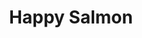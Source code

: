 ---
layout: place
title: "Happy Salmon"
permalink: /florida/safety-harbor/happy-salmon.html
stateAbbr: FL
stateName: Florida
cityName: Safety Harbor
seo:
  name: "Happy Salmon"
  type: Restaurant
  links: https://www.facebook.com/HappySalmonBar/
description: "Happy Salmon serves delicious sushi in Safety Harbor, Florida. Try fresh Japanese dishes for a great dining experience. Available for takeout, and dinner."
place_id: ChIJ_xawMGDuwogRh8KSyGeUImM
photos:
  - name: >-
      places/ChIJ_xawMGDuwogRh8KSyGeUImM/photos/AeeoHcJRZPQsJAANvsEYjKbxE3xUxwc2CuHbD70pHxkvU5T9j3WJn_4OxVgQJDfbKn4t0hp02UW-lGmUQNGZDV-uT86wR7P99hgNFOBImb-BJcMG4T5Kc4fJ0qLFg4op4amqO8HGmgH5ebtS_9isqvR8c8GPIdOs68zDpC-7b6MKPGwf5FiRwoKXwzA7GoTnJbQRGziW79EjKPO-gxJDfVWhKlo5b7iBaXR-pSYyC6H1Ps4is3G_J5E2drApUyQMzl8TxhBzxmKGYr0HLl1l6EnStSIww-vhsME-x_rBE2F99OLrvtZbJnwJApsdRErew0qJFuJOz5I-0UMtMpwPxM1IB_kMVIAkT2N7-x7K3y77Hxa0Ut2OiahtwruHvModJhoghXBfizAQdQeY_u7iydSdce4bsC9MRUdAxraxIDVZFd8
    widthPx: 3984
    heightPx: 2988
    authorAttributions:
      - displayName: Nathan Giles
        uri: https://maps.google.com/maps/contrib/105986250912812100757
        photoUri: >-
          https://lh3.googleusercontent.com/a/ACg8ocKO7Qkv9K5k_1q037R7zBeODjn11TDFr3d4lkP_KfTST9fTM6Bf=s100-p-k-no-mo
    flagContentUri: >-
      https://www.google.com/local/imagery/report/?cb_client=maps_api_places.places_api&image_key=!1e10!2sCIHM0ogKEICAgIC4l5StfA&hl=en-US
    googleMapsUri: >-
      https://www.google.com/maps/place//data=!3m4!1e2!3m2!1sCIHM0ogKEICAgIC4l5StfA!2e10!4m2!3m1!1s0x88c2ee6030b016ff:0x63229467c892c287
  - name: >-
      places/ChIJ_xawMGDuwogRh8KSyGeUImM/photos/AeeoHcJSpCv0rzR5ruT8EGrBWiUfCHVjKaFxDDeXVc6fYcUKzSVUOIjbPVdi6fEhQGsHb8F43WqiJi1eYegkXFogQQEbr8prcHB47BAu4oRvnbncQb0lOCITzPv2_auoVL1GWRJLYpbQ3LlTbanAEtQS12hjdNTToFmY2QiplfhJeM7lxihy6dwPqQ_lOuYW7oDBSL2AU5Fm9eXUYAcZzdvFq1ly6shsBkmcGcsxwuLT4oL1xCg4FJ98YwAXXIiiKCTNQ-Pn5oGmI1jD_8r6PYO-VtFTdQAmrceMiJ5_ZV-NqMo
    widthPx: 3456
    heightPx: 3456
    authorAttributions:
      - displayName: Happy Salmon
        uri: https://maps.google.com/maps/contrib/101262138811273252201
        photoUri: >-
          https://lh3.googleusercontent.com/a/ACg8ocLmPf7zaFgrSU1qoBNEE2B-fljXf1JEELpMb9L7QAsxVx70=s100-p-k-no-mo
    flagContentUri: >-
      https://www.google.com/local/imagery/report/?cb_client=maps_api_places.places_api&image_key=!1e10!2sAF1QipM1yuaCIVfplhhwdJIOP96zDGxtxdu3WoHaEmw&hl=en-US
    googleMapsUri: >-
      https://www.google.com/maps/place//data=!3m4!1e2!3m2!1sAF1QipM1yuaCIVfplhhwdJIOP96zDGxtxdu3WoHaEmw!2e10!4m2!3m1!1s0x88c2ee6030b016ff:0x63229467c892c287
  - name: >-
      places/ChIJ_xawMGDuwogRh8KSyGeUImM/photos/AeeoHcIZX4WxqCB1jwq-S9tl4bnpuO1eyF_XXLPvpTOJVLOOtgIddUiwNgIH5GI-4SBnVhSCovG9YQAYWMFVe_UO2btFAM4DofpWxgvLmhUROVRfCLCBPsg9CNQ4BSLZrcisb2fBPFdoFDPpK2WjyjCwyR-L9sll0jv-mm9M4iiL4uwf0TnQ6aK4ZzJs24iusy12BlQSoIVei-v53H39tzt0PGLHY7EOMTkj7UN4SG0xRaglgEs_bka_NsvKgekH3lziovm8xH4EnfFcbS6N8tCPSxF4J3-7FU8T8ng7J4cG7grAzwBj12Us6T8IwZz7ihg0KRVBIkmweT0U7toGoH5xnZrBGxP-Ec42awve-WGAk09wCowfdq7zn4C1Th-zWKAfhsjmkZo0dsypO97uCSa73mj3rKNUYDihgOTEcQPyjQD5oS3o
    widthPx: 3024
    heightPx: 4032
    authorAttributions:
      - displayName: Joey Zoccali
        uri: https://maps.google.com/maps/contrib/112025877377872998279
        photoUri: >-
          https://lh3.googleusercontent.com/a-/ALV-UjX--IwXu9NUGlDM94kzMeBnapTHn7AnjxTtzxV1yqnbjEylcn1I=s100-p-k-no-mo
    flagContentUri: >-
      https://www.google.com/local/imagery/report/?cb_client=maps_api_places.places_api&image_key=!1e10!2sCIHM0ogKEICAgICNmcWdpQE&hl=en-US
    googleMapsUri: >-
      https://www.google.com/maps/place//data=!3m4!1e2!3m2!1sCIHM0ogKEICAgICNmcWdpQE!2e10!4m2!3m1!1s0x88c2ee6030b016ff:0x63229467c892c287
  - name: >-
      places/ChIJ_xawMGDuwogRh8KSyGeUImM/photos/AeeoHcLavX1XgX4jN3ANVnF_3BBvsl520dTrdjmG-Jr7Cz_qJM_uMuR98E7R2DQhcUQ2xTzY9aSS7NmSmYrG9LjNFuMWSWpdiXEPBnXdHzxVnklhE95O0xeQFUwz17Qetcd4nJme_RzjHoljGzNiD0EravL4gZIqkLM0BnjpVrDDLgRxfipJ_8a8TG1s2j0SZNAJdkslfM06y0LAgEAiUwtZaGuTcKk2MzUnbvfk2wiYZFuwevVpRs6Sac6QtUGrF1ARZBxQjh5YcfKkwoygM9i7mwxF-UF4RNWJAMvBX9WCcszJXgih7-CiS5rN-D3ycauRwKfBafM5Hdch1p0Z8G_FSxpqmVMorzccjNkSCjaU4zkYZ_l1sttJlQHoWPwrmofT_6sT6rZdHRf1xTKD_4xDA5-Y0xm5qlYBPk7AiM2JUMEmqwbf
    widthPx: 4032
    heightPx: 3024
    authorAttributions:
      - displayName: Madison B
        uri: https://maps.google.com/maps/contrib/113285488151449262537
        photoUri: >-
          https://lh3.googleusercontent.com/a/ACg8ocJAhnf4uqJ80APdKzwdlr_x2gBS_0peeUckv7iMTdLn6IR19w=s100-p-k-no-mo
    flagContentUri: >-
      https://www.google.com/local/imagery/report/?cb_client=maps_api_places.places_api&image_key=!1e10!2sCIHM0ogKEICAgICZ-qjI1wE&hl=en-US
    googleMapsUri: >-
      https://www.google.com/maps/place//data=!3m4!1e2!3m2!1sCIHM0ogKEICAgICZ-qjI1wE!2e10!4m2!3m1!1s0x88c2ee6030b016ff:0x63229467c892c287
  - name: >-
      places/ChIJ_xawMGDuwogRh8KSyGeUImM/photos/AeeoHcKrrn_j5TOrSbx3mWmrfl2LUHbBGycuh05Taglv2VUOATR4N5ZRrUluxxvtEKxHFEq9ESNhArEt5-_P4NdojExdWJVQQFMzEuwSYKfwOPm5xj4ZUyxCiJ44ZX8v63CX5uQDUFBKJqpVjI4AyyvlDzvEPs2gltL3CZHfXT00Oz2cEOxlCvAyAEyIaLHhZANVJDDghOB0PdkivAtGMswKe-KtOFl0XyQAw875pVUMkW0sU4emQFiXLNobXn-snCNODMgECIUnr1EYJtFk0z8C8RQrS_XqKbvdn07MN_4cy530nvnEKgAuCl7cNLoGjHk9hbiFExlfF9pWdP3ANBonauChsAcFvtHbwL1ARd0ncHqcdF5FbSGle6mBV46jsjzBZRcV-Z9EiMMERJ_BSIvchWF70w4EhFg4Uo0z6BDwUaLUCw
    widthPx: 4032
    heightPx: 3024
    authorAttributions:
      - displayName: Matt Matt
        uri: https://maps.google.com/maps/contrib/110016259913916979792
        photoUri: >-
          https://lh3.googleusercontent.com/a-/ALV-UjX3IJfoqHJvQmczqMlaZFAJVVRk3TuWKFcize-y6CCyAJc8Zx0=s100-p-k-no-mo
    flagContentUri: >-
      https://www.google.com/local/imagery/report/?cb_client=maps_api_places.places_api&image_key=!1e10!2sCIHM0ogKEICAgMDAv4-PRA&hl=en-US
    googleMapsUri: >-
      https://www.google.com/maps/place//data=!3m4!1e2!3m2!1sCIHM0ogKEICAgMDAv4-PRA!2e10!4m2!3m1!1s0x88c2ee6030b016ff:0x63229467c892c287
  - name: >-
      places/ChIJ_xawMGDuwogRh8KSyGeUImM/photos/AeeoHcKuwspg8G3dRdRVwYZvz63NQZ_FbXjlFldmH11qw1YeHCgMWdL20K3hvGRNdknpe4NTQH4_eDMHYMEnjLyNp3LpeCdmiM4uORG6VbTfdl4LOGWREoJ6YTKGYrG5W5Sktiax4Jy5McuD-H_av5SaIeQEDUillDxvUIt_NlkCVOBT7OfGBoHq75YXb8zIF-N3s1F3aj8Wk6nkljzvte0Cr-H1CSNvsfLMYKc_J2433lukKj-sfGZJ4ub2rFPo57fnx2o-PzuRjznQ5-tLXlcik7V5GafdUF977GnzflWQ7NYQLgJRMxjC71uHViwhBAF3LljfLa9ZBFpJxLAW-_FG_GsBOs2Rt7UHW6vMpGAJuy2h6QU3zPoD9K9_qN1GPhPUSPe0L5i8npg51KBzKkEQTVQoW4rmeCS91-qS41NbafE
    widthPx: 3024
    heightPx: 4032
    authorAttributions:
      - displayName: Joey Zoccali
        uri: https://maps.google.com/maps/contrib/112025877377872998279
        photoUri: >-
          https://lh3.googleusercontent.com/a-/ALV-UjX--IwXu9NUGlDM94kzMeBnapTHn7AnjxTtzxV1yqnbjEylcn1I=s100-p-k-no-mo
    flagContentUri: >-
      https://www.google.com/local/imagery/report/?cb_client=maps_api_places.places_api&image_key=!1e10!2sCIHM0ogKEICAgICNmcWdFQ&hl=en-US
    googleMapsUri: >-
      https://www.google.com/maps/place//data=!3m4!1e2!3m2!1sCIHM0ogKEICAgICNmcWdFQ!2e10!4m2!3m1!1s0x88c2ee6030b016ff:0x63229467c892c287
  - name: >-
      places/ChIJ_xawMGDuwogRh8KSyGeUImM/photos/AeeoHcJuvkpDLfA801f5h6vVDF3iBjsvrfRPi_hIdRsb8JubK5mp6jPMP2hPdSTjREUnbPiYstqWJt7iZwuwWL7suk9249FcYZfFjFLdUVXZblGdqnSIBgHUiLdmEfkxWjIyCT3aZXWxeQol6mIjilIgUTGYXGV2BwViR9hJS17d_NYlY-9NWsvghumLunu-OaJKNIm5YMQPohL3bvbnb10YFQjzEv6DPwcKa3c5RKBRbZ2L7PNrPfa2eHYhnGIMqq49Vg_iRHBGGD4MTyI0yc5wk9eqX00nobukz7HD8OC5NqSH1KIwJ1f1qiX4VVFY5fT43L8eqljiCnXqCNQuDeva4UlpZvsI_dO36XEsVIAkcbNYQGZVDd-9vZrrVrNS-ttUcIXI6Av76qdYT7WEOMRXXm8V38PLAmw1I4vgjDN-NIaJWyE
    widthPx: 3024
    heightPx: 4032
    authorAttributions:
      - displayName: Jensen Roth
        uri: https://maps.google.com/maps/contrib/116915228702056678964
        photoUri: >-
          https://lh3.googleusercontent.com/a-/ALV-UjWMDu1tu7NhCF5WCAuhw4BI14_SYrmoTrB751QBk1-lGelogvc=s100-p-k-no-mo
    flagContentUri: >-
      https://www.google.com/local/imagery/report/?cb_client=maps_api_places.places_api&image_key=!1e10!2sCIHM0ogKEICAgICc3OOmoQE&hl=en-US
    googleMapsUri: >-
      https://www.google.com/maps/place//data=!3m4!1e2!3m2!1sCIHM0ogKEICAgICc3OOmoQE!2e10!4m2!3m1!1s0x88c2ee6030b016ff:0x63229467c892c287
  - name: >-
      places/ChIJ_xawMGDuwogRh8KSyGeUImM/photos/AeeoHcIAhwApMrN_9tBRCpwoXSBLU89tvKTx7ioSJYHbh0ZoMsS0f0gaedMVBCunKv-lZ5lbypnezTbY9xlsgvnjsiPEjg-KjPY284OR_Tc6BpW41gMVaAxr7Ue31adS6N8Thid56ErWu63ztdx6hto3TuKxMXwARnhAVO5vQ99ZVOTQ2dz_ow6m6ND_Jqt1rz7TBc69xPevIIkOfp0k7HwF3jhwT7yJMrFMrNrE0YY0kBrYe8fTLc7X9jfBjS1xgt5f4Msb_dG6Ea9UVkAZjCuEYHYVkbLg0vGqftLRfhFZCxnRJmURev3HlHeg5Va0A2INdRCACM_FyMKE63o6zxEbHEPpbxUDAQy33Peh-G5jEgeaaczHOYNGz-jlrQn1wr0YVNCcL4Y7oS0hNgx437HxYKoRUuRX1JKA6vwfRp8O76aTk13P
    widthPx: 3024
    heightPx: 4032
    authorAttributions:
      - displayName: Ian G
        uri: https://maps.google.com/maps/contrib/113910762184414297690
        photoUri: >-
          https://lh3.googleusercontent.com/a-/ALV-UjVG5PprA1UoF3OsdQd0-fn1xES7bsF9fCjWZji6YAV1Ki7KcTOD=s100-p-k-no-mo
    flagContentUri: >-
      https://www.google.com/local/imagery/report/?cb_client=maps_api_places.places_api&image_key=!1e10!2sCIHM0ogKEICAgICE_YeP5gE&hl=en-US
    googleMapsUri: >-
      https://www.google.com/maps/place//data=!3m4!1e2!3m2!1sCIHM0ogKEICAgICE_YeP5gE!2e10!4m2!3m1!1s0x88c2ee6030b016ff:0x63229467c892c287
  - name: >-
      places/ChIJ_xawMGDuwogRh8KSyGeUImM/photos/AeeoHcLreRXA-YLFR9h0vWbUP6-VwWOa40-LDoIUmIcfe1qRO6QYXM_sMoW4vPFNS9UheTciLvzEZa6DuI0K3GYrsmTknyxpgB-J05M7pFkQNWNXFSaNzwXDbtAYGuxIckky2qckaG5fckh65oqUubi--XzdI92wEslosp3TZF18aWCXisBn8iv-yMC5aXAygflUvmPn93dh0wZtqILmgD_syzkD36bWNagwYIoegDu9Gq_ySTuY2fScI7K-aP6tPs-uaullyGphmeNNL2H5B_LilnwmFRXv4MflYPDYTMzsiKiVCgjJmAtJuh0Dm4bZP1uHFLkuAttRIvzEYbvX-3aFCX7B-mlU-YlOF0Tsasen71Quysl2Uf0aHGjgVELMZF32Tw4MNu1oXNBeC2p6qNX94_PI4RfGRS7GNcUCTTVeauOwLl5-
    widthPx: 3024
    heightPx: 4032
    authorAttributions:
      - displayName: Madison B
        uri: https://maps.google.com/maps/contrib/113285488151449262537
        photoUri: >-
          https://lh3.googleusercontent.com/a/ACg8ocJAhnf4uqJ80APdKzwdlr_x2gBS_0peeUckv7iMTdLn6IR19w=s100-p-k-no-mo
    flagContentUri: >-
      https://www.google.com/local/imagery/report/?cb_client=maps_api_places.places_api&image_key=!1e10!2sCIHM0ogKEICAgIDp7Y6uiQE&hl=en-US
    googleMapsUri: >-
      https://www.google.com/maps/place//data=!3m4!1e2!3m2!1sCIHM0ogKEICAgIDp7Y6uiQE!2e10!4m2!3m1!1s0x88c2ee6030b016ff:0x63229467c892c287
  - name: >-
      places/ChIJ_xawMGDuwogRh8KSyGeUImM/photos/AeeoHcK4XEMBawI3kf2_pypUOAXjfg0uFfVwYhtlBI8VDQ0Whh6Xis8C9wZwNDwgjJhDUjHQxh-kwlopIGxd0Foul_LErrsq6kuSVCj9oYilyxOMdpk9NzgVmvDswfsGRXvPYrUO4LP5EQ73ki0K40eckSy3a4SMmbmLgFwqHJZDqpZvrnWEN6PAO_wigYfbX1pzEbqOWXRBFGCPYCWXfKu-JEx-nlL8t96C35IGdO7B2hVwCS-v1Uy4UB0qE29Hr_dxtgMgyhQo2-UCTTHJGp8YJQsf54Bkcps2G1EMlLY7f5pYkr7Xy-gCCEzSVArSNIARJ6hXZtIXxnEZ7KM0cgQRxRnbWplHqO6ERH98ppvmi4K3MWx2ZIeJMdZcNaxezAT8LE-A6u2iL5Z_zui1L9NwVlgCiomMZ2sISPK1decmPMjaRoFL
    widthPx: 3000
    heightPx: 4000
    authorAttributions:
      - displayName: E Tirado
        uri: https://maps.google.com/maps/contrib/112111939388309863353
        photoUri: >-
          https://lh3.googleusercontent.com/a/ACg8ocLIb6hFBNLrf0vLRtZRAcVk-8K9lqghRlw85_l1Q9vhF92G9A=s100-p-k-no-mo
    flagContentUri: >-
      https://www.google.com/local/imagery/report/?cb_client=maps_api_places.places_api&image_key=!1e10!2sCIHM0ogKEICAgIC50aSAtgE&hl=en-US
    googleMapsUri: >-
      https://www.google.com/maps/place//data=!3m4!1e2!3m2!1sCIHM0ogKEICAgIC50aSAtgE!2e10!4m2!3m1!1s0x88c2ee6030b016ff:0x63229467c892c287
address: 500 Main St, Safety Harbor, FL 34695, USA
street: 500 Main St
city: Safety Harbor
state: FL
zip: '34695'
country: USA
neighborhood: null
latitude: '27.990718'
longitude: '-82.692628'
accessibility_options:
  wheelchairAccessibleParking: true
  wheelchairAccessibleEntrance: true
  wheelchairAccessibleRestroom: true
  wheelchairAccessibleSeating: true
business_status: OPERATIONAL
name: Happy Salmon
google_maps_links:
  directionsUri: >-
    https://www.google.com/maps/dir//''/data=!4m7!4m6!1m1!4e2!1m2!1m1!1s0x88c2ee6030b016ff:0x63229467c892c287!3e0
  placeUri: https://maps.google.com/?cid=7143435132430631559
  writeAReviewUri: >-
    https://www.google.com/maps/place//data=!4m3!3m2!1s0x88c2ee6030b016ff:0x63229467c892c287!12e1
  reviewsUri: >-
    https://www.google.com/maps/place//data=!4m4!3m3!1s0x88c2ee6030b016ff:0x63229467c892c287!9m1!1b1
  photosUri: >-
    https://www.google.com/maps/place//data=!4m3!3m2!1s0x88c2ee6030b016ff:0x63229467c892c287!10e5
primary_type: Japanese Restaurant
opening_hours:
  regular: null
  current: null
secondary_opening_hours:
  regular:
    weekdayDescriptions: null
    type: null
  current:
    weekdayDescriptions: null
    type: null
phone: (727) 723-1116
price_level: PRICE_LEVEL_MODERATE
price_range: $20 &ndash; $30
rating: '4.6'
rating_count: 0
website: https://www.facebook.com/HappySalmonBar/
reviews:
  - name: >-
      places/ChIJ_xawMGDuwogRh8KSyGeUImM/reviews/ChZDSUhNMG9nS0VJQ0FnTURJOEtpc1V3EAE
    relativePublishTimeDescription: a week ago
    rating: 4
    text:
      text: >-
        Place was great! Other than the fact that you might have to wait a while
        for your sushi, it’s a fantastic spot for sushi made with love.


        I’ve been to Japan a few times, and I can confidently say this is my
        favorite spot for sushi when I don’t feel like making it at home.


        I don’t mind waiting a bit longer—personally, I think it’s well worth
        it. I remind myself that it’s a family-owned business making some damn
        good sushi.


        There was one time during a busy evening when I waited quite a bit
        longer than I’m normally comfortable with. That said, I understand the
        sushi-making might all fall on one person’s shoulders. It might help if
        someone could assist the sushi master during peak hours or maybe even
        develop a more efficient system in the kitchen to ease the workload and
        improve turnaround time—whatever the pain point might be behind the
        scenes.


        Still, despite the occasional wait, the quality and care that goes into
        the food keep me coming back. Highly recommend.
      languageCode: en
    originalText:
      text: >-
        Place was great! Other than the fact that you might have to wait a while
        for your sushi, it’s a fantastic spot for sushi made with love.


        I’ve been to Japan a few times, and I can confidently say this is my
        favorite spot for sushi when I don’t feel like making it at home.


        I don’t mind waiting a bit longer—personally, I think it’s well worth
        it. I remind myself that it’s a family-owned business making some damn
        good sushi.


        There was one time during a busy evening when I waited quite a bit
        longer than I’m normally comfortable with. That said, I understand the
        sushi-making might all fall on one person’s shoulders. It might help if
        someone could assist the sushi master during peak hours or maybe even
        develop a more efficient system in the kitchen to ease the workload and
        improve turnaround time—whatever the pain point might be behind the
        scenes.


        Still, despite the occasional wait, the quality and care that goes into
        the food keep me coming back. Highly recommend.
      languageCode: en
    authorAttribution:
      displayName: Julian Garcia
      uri: https://www.google.com/maps/contrib/115836330175603614765/reviews
      photoUri: >-
        https://lh3.googleusercontent.com/a-/ALV-UjUX21_QCctscSG20YrLH5BpSmSXvPk4lH11C8SSAOYfcgihFghe=s128-c0x00000000-cc-rp-mo-ba3
    publishTime: '2025-04-06T12:19:39.333609Z'
    flagContentUri: >-
      https://www.google.com/local/review/rap/report?postId=ChZDSUhNMG9nS0VJQ0FnTURJOEtpc1V3EAE&d=17924085&t=1
    googleMapsUri: >-
      https://www.google.com/maps/reviews/data=!4m6!14m5!1m4!2m3!1sChZDSUhNMG9nS0VJQ0FnTURJOEtpc1V3EAE!2m1!1s0x88c2ee6030b016ff:0x63229467c892c287
  - name: >-
      places/ChIJ_xawMGDuwogRh8KSyGeUImM/reviews/ChdDSUhNMG9nS0VJQ0FnTURnektXbHRRRRAB
    relativePublishTimeDescription: a month ago
    rating: 2
    text:
      text: >-
        I really want to give them a good review.  The sushi is great and better
        than many places around.

        The problem with Happy Salmon is that they are chronically understaffed,
        and it frequently takes as long as an hour for sushi to be ready.  Even
        on not super busy nights.  The sushi is a huge bottleneck, and this is a
        sushi restaurant.  Also it seems the owner can’t be bothered to make any
        sushi, so while the orders are backed up, he’s just standing around
        doing something else or nothing.

        If they would/could fix this, I’d come here a lot more and would love to
        recommend the place to so many other people.
      languageCode: en
    originalText:
      text: >-
        I really want to give them a good review.  The sushi is great and better
        than many places around.

        The problem with Happy Salmon is that they are chronically understaffed,
        and it frequently takes as long as an hour for sushi to be ready.  Even
        on not super busy nights.  The sushi is a huge bottleneck, and this is a
        sushi restaurant.  Also it seems the owner can’t be bothered to make any
        sushi, so while the orders are backed up, he’s just standing around
        doing something else or nothing.

        If they would/could fix this, I’d come here a lot more and would love to
        recommend the place to so many other people.
      languageCode: en
    authorAttribution:
      displayName: Daniel
      uri: https://www.google.com/maps/contrib/103072805018091527754/reviews
      photoUri: >-
        https://lh3.googleusercontent.com/a-/ALV-UjXKb7R6LKAK6C4w4kt0UY8BH04Smc6L3m7appkIjV3ElLR1PxfV=s128-c0x00000000-cc-rp-mo-ba3
    publishTime: '2025-02-23T00:55:49.547492Z'
    flagContentUri: >-
      https://www.google.com/local/review/rap/report?postId=ChdDSUhNMG9nS0VJQ0FnTURnektXbHRRRRAB&d=17924085&t=1
    googleMapsUri: >-
      https://www.google.com/maps/reviews/data=!4m6!14m5!1m4!2m3!1sChdDSUhNMG9nS0VJQ0FnTURnektXbHRRRRAB!2m1!1s0x88c2ee6030b016ff:0x63229467c892c287
  - name: >-
      places/ChIJ_xawMGDuwogRh8KSyGeUImM/reviews/ChZDSUhNMG9nS0VJQ0FnSURmeEs2N1BnEAE
    relativePublishTimeDescription: 3 months ago
    rating: 2
    text:
      text: >-
        We love the sushi, but not worth how long we sit waiting for food. Our
        last visit it took 20 min to get someone to come take our order.. they
        only have one person it looks like preparing the rolls and it took over
        an hour once we ordered for food to come out. In that hour no one ever
        came back to check on drinks, ask if we need anything, etc.


        Unfortunately, this used to be a favorite but we probably won’t be
        returning any longer. This is the second or third experience like this.
      languageCode: en
    originalText:
      text: >-
        We love the sushi, but not worth how long we sit waiting for food. Our
        last visit it took 20 min to get someone to come take our order.. they
        only have one person it looks like preparing the rolls and it took over
        an hour once we ordered for food to come out. In that hour no one ever
        came back to check on drinks, ask if we need anything, etc.


        Unfortunately, this used to be a favorite but we probably won’t be
        returning any longer. This is the second or third experience like this.
      languageCode: en
    authorAttribution:
      displayName: Taylor H
      uri: https://www.google.com/maps/contrib/110484987767884496979/reviews
      photoUri: >-
        https://lh3.googleusercontent.com/a/ACg8ocIlPtBgSM7bVI2SEzFcFT0LqTjR6nl1UKYS4kiITVph-wSGIw=s128-c0x00000000-cc-rp-mo-ba3
    publishTime: '2025-01-04T00:29:00.356040Z'
    flagContentUri: >-
      https://www.google.com/local/review/rap/report?postId=ChZDSUhNMG9nS0VJQ0FnSURmeEs2N1BnEAE&d=17924085&t=1
    googleMapsUri: >-
      https://www.google.com/maps/reviews/data=!4m6!14m5!1m4!2m3!1sChZDSUhNMG9nS0VJQ0FnSURmeEs2N1BnEAE!2m1!1s0x88c2ee6030b016ff:0x63229467c892c287
  - name: >-
      places/ChIJ_xawMGDuwogRh8KSyGeUImM/reviews/ChdDSUhNMG9nS0VJQ0FnTURBdjQtUC1BRRAB
    relativePublishTimeDescription: a month ago
    rating: 5
    text:
      text: >-
        Like being in Japan. Amazing. The owners are Japanese. The restaurant
        made us long for Japan. Awesome sushi. Awesome sake. We will be back.
      languageCode: en
    originalText:
      text: >-
        Like being in Japan. Amazing. The owners are Japanese. The restaurant
        made us long for Japan. Awesome sushi. Awesome sake. We will be back.
      languageCode: en
    authorAttribution:
      displayName: Matt Matt
      uri: https://www.google.com/maps/contrib/110016259913916979792/reviews
      photoUri: >-
        https://lh3.googleusercontent.com/a-/ALV-UjX3IJfoqHJvQmczqMlaZFAJVVRk3TuWKFcize-y6CCyAJc8Zx0=s128-c0x00000000-cc-rp-mo-ba3
    publishTime: '2025-02-13T02:37:56.497163Z'
    flagContentUri: >-
      https://www.google.com/local/review/rap/report?postId=ChdDSUhNMG9nS0VJQ0FnTURBdjQtUC1BRRAB&d=17924085&t=1
    googleMapsUri: >-
      https://www.google.com/maps/reviews/data=!4m6!14m5!1m4!2m3!1sChdDSUhNMG9nS0VJQ0FnTURBdjQtUC1BRRAB!2m1!1s0x88c2ee6030b016ff:0x63229467c892c287
  - name: >-
      places/ChIJ_xawMGDuwogRh8KSyGeUImM/reviews/ChZDSUhNMG9nS0VJQ0FnSUNObWNXZEJREAE
    relativePublishTimeDescription: a year ago
    rating: 3
    text:
      text: >-
        My Mixed Bag Experience at Happy Salmon


        Hey folks! Wanted to share my recent outing to Happy Salmon in Safety
        Harbor.


        First things first, the wait for the food... much longer than I
        anticipated. I'm all for taking the time to make a meal right, but this
        felt like a bit of a stretch.


        Now, about the food. It was, okay. I mean, it wasn't bad, but it didn't
        knock my socks off either. I was hoping for that 'wow' factor,
        especially after the wait, but it ended up being pretty average. Nothing
        to write home about.


        On the plus side, the place itself has a decent vibe. Definitely
        laid-back.  But, if you're looking for a culinary adventure or a quick
        bite, this might not hit the mark.


        All in all, I'm giving Happy Salmon a solid 3 stars. It's not off my
        list, but I'm not rushing back either. Maybe it was just an off day? I
        might give it another shot down the road. Until then, the search for my
        go-to seafood spot continues!
      languageCode: en
    originalText:
      text: >-
        My Mixed Bag Experience at Happy Salmon


        Hey folks! Wanted to share my recent outing to Happy Salmon in Safety
        Harbor.


        First things first, the wait for the food... much longer than I
        anticipated. I'm all for taking the time to make a meal right, but this
        felt like a bit of a stretch.


        Now, about the food. It was, okay. I mean, it wasn't bad, but it didn't
        knock my socks off either. I was hoping for that 'wow' factor,
        especially after the wait, but it ended up being pretty average. Nothing
        to write home about.


        On the plus side, the place itself has a decent vibe. Definitely
        laid-back.  But, if you're looking for a culinary adventure or a quick
        bite, this might not hit the mark.


        All in all, I'm giving Happy Salmon a solid 3 stars. It's not off my
        list, but I'm not rushing back either. Maybe it was just an off day? I
        might give it another shot down the road. Until then, the search for my
        go-to seafood spot continues!
      languageCode: en
    authorAttribution:
      displayName: Joey Zoccali
      uri: https://www.google.com/maps/contrib/112025877377872998279/reviews
      photoUri: >-
        https://lh3.googleusercontent.com/a-/ALV-UjX--IwXu9NUGlDM94kzMeBnapTHn7AnjxTtzxV1yqnbjEylcn1I=s128-c0x00000000-cc-rp-mo-ba4
    publishTime: '2024-01-15T21:46:05.464574Z'
    flagContentUri: >-
      https://www.google.com/local/review/rap/report?postId=ChZDSUhNMG9nS0VJQ0FnSUNObWNXZEJREAE&d=17924085&t=1
    googleMapsUri: >-
      https://www.google.com/maps/reviews/data=!4m6!14m5!1m4!2m3!1sChZDSUhNMG9nS0VJQ0FnSUNObWNXZEJREAE!2m1!1s0x88c2ee6030b016ff:0x63229467c892c287
parking_options:
  freeParkingLot: true
  freeStreetParking: true
payment_options:
  acceptsCreditCards: true
  acceptsDebitCards: true
  acceptsCashOnly: false
  acceptsNfc: true
allow_dogs: null
curbside_pickup: null
delivery: false
dine_in: true
good_for_children: null
good_for_groups: true
good_for_sports: false
live_music: false
menu_for_children: null
outdoor_seating: true
reservable: null
restroom: true
serves_beer: true
serves_breakfast: false
serves_brunch: false
serves_cocktails: null
serves_coffee: null
serves_dinner: true
serves_dessert: true
serves_lunch: null
serves_vegetarian_food: true
serves_wine: true
takeout: true
update_category: essentials
summary: null

---